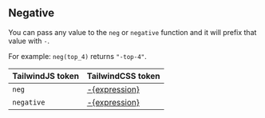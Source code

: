 ## Negative

You can pass any value to the `neg` or `negative` function and it will prefix that value with `-`.

For example: `neg(top_4)` returns `"-top-4"`.

| TailwindJS token | TailwindCSS token                                                                   |
| ---------------- | ----------------------------------------------------------------------------------- |
| `neg`            | [-{expression}](https://tailwindcss.com/docs/upgrade-guide#negative-values-removed) |
| `negative`       | [-{expression}](https://tailwindcss.com/docs/upgrade-guide#negative-values-removed) |

